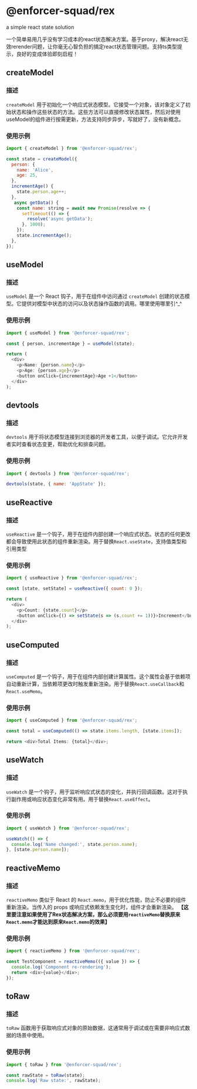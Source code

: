# @enforcer-squad/rex

a simple react state solution

一个简单易用几乎没有学习成本的react状态解决方案。基于proxy，解决react无效rerender问题，让你毫无心智负担的搞定react状态管理问题。支持ts类型提示，良好的变成体验即刻启程！

## createModel

### 描述

`createModel` 用于初始化一个响应式状态模型。它接受一个对象，该对象定义了初始状态和操作这些状态的方法。这些方法可以直接修改状态属性，然后对使用useModel的组件进行按需更新，方法支持同步异步，写就好了，没有新概念。

### 使用示例

```javascript
import { createModel } from '@enforcer-squad/rex';

const state = createModel({
  person: {
    name: 'Alice',
    age: 25,
  },
  incrementAge() {
    state.person.age++;
  },
   async getData() {
    const name: string = await new Promise(resolve => {
      setTimeout(() => {
        resolve('async getData');
      }, 1000);
    });
    state.incrementAge();
  },
});
```

## useModel

### 描述

`useModel` 是一个 React 钩子，用于在组件中访问通过 `createModel` 创建的状态模型。它提供对模型中状态的访问以及状态操作函数的调用。哪里使用哪里引^\_^

### 使用示例

```javascript
import { useModel } from '@enforcer-squad/rex';

const { person, incrementAge } = useModel(state);

return (
  <div>
    <p>Name: {person.name}</p>
    <p>Age: {person.age}</p>
    <button onClick={incrementAge}>Age +1</button>
  </div>
);
```

## devtools

### 描述

`devtools` 用于将状态模型连接到浏览器的开发者工具，以便于调试。它允许开发者实时查看状态变更，帮助优化和排查问题。

### 使用示例

```javascript
import { devtools } from '@enforcer-squad/rex';

devtools(state, { name: 'AppState' });
```

## useReactive

### 描述

`useReactive` 是一个钩子，用于在组件内部创建一个响应式状态。状态的任何更改都会导致使用此状态的组件重新渲染。用于替换`React.useState`，支持值类型和引用类型

### 使用示例

```javascript
import { useReactive } from '@enforcer-squad/rex';

const [state, setState] = useReactive({ count: 0 });

return (
  <div>
    <p>Count: {state.count}</p>
    <button onClick={() => setState(s => (s.count += 1))}>Increment</button>
  </div>
);
```

## useComputed

### 描述

`useComputed` 是一个钩子，用于在组件内部创建计算属性。这个属性会基于依赖项自动重新计算，当依赖项更改时触发重新渲染。用于替换`React.useCallback`和`React.useMemo`。

### 使用示例

```javascript
import { useComputed } from '@enforcer-squad/rex';

const total = useComputed(() => state.items.length, [state.items]);

return <div>Total Items: {total}</div>;
```

## useWatch

### 描述

`useWatch` 是一个钩子，用于监听响应式状态的变化，并执行回调函数。这对于执行副作用或响应状态变化非常有用。用于替换`React.useEffect`。

### 使用示例

```javascript
import { useWatch } from '@enforcer-squad/rex';

useWatch(() => {
  console.log('Name changed:', state.person.name);
}, [state.person.name]);
```

## reactiveMemo

### 描述

`reactiveMemo` 类似于 React 的 `React.memo`，用于优化性能，防止不必要的组件重新渲染。当传入的 props 或响应式依赖发生变化时，组件才会重新渲染。
**【这里要注意如果使用了Rex状态解决方案，那么必须要用`reactiveMemo`替换原来`React.memo`才能达到原来`React.memo`的效果】**

### 使用示例

```javascript
import { reactiveMemo } from '@enforcer-squad/rex';

const TestComponent = reactiveMemo(({ value }) => {
  console.log('Component re-rendering');
  return <div>{value}</div>;
});
```

## toRaw

### 描述

`toRaw` 函数用于获取响应式对象的原始数据，这通常用于调试或在需要非响应式数据的场景中使用。

### 使用示例

```javascript
import { toRaw } from '@enforcer-squad/rex';

const rawState = toRaw(state);
console.log('Raw state:', rawState);
```
